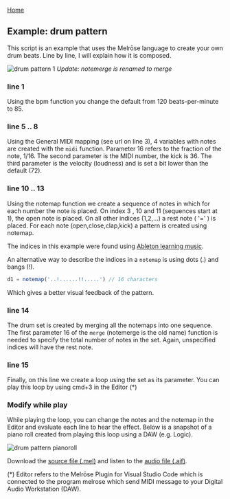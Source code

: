 [Home](https://emicklei.github.io/melrose)

## Example: drum pattern

This script is an example that uses the Melrōse language to create your own drum beats.
Line by line, I will explain how it is composed.
 
![drum pattern 1](https://storage.googleapis.com/downloads.ernestmicklei.com/melrose/melrose-drum-pattern-1.png "Melrōse source file")
*Update: notemerge is renamed to merge*

### line 1
Using the bpm function you change the default from 120 beats-per-minute to 85.

### line 5 .. 8
Using the General MIDI mapping (see url on line 3),  4 variables with notes are created with the `midi` function.  Parameter 16 refers to the fraction of the note,  1/16. The second parameter is the MIDI number, the kick is 36. The third parameter is the velocity (loudness) and is set a bit lower than the default (72).

### line 10 .. 13
Using the notemap function we create a sequence of notes in which for each number the note is placed. On index 3 , 10 and 11 (sequences start at 1), the open note is placed. On all other indices (1,2,...) a rest note ( '=' ) is placed. 
For each note (open,close,clap,kick) a pattern is created using notemap.

The indices in this example were found using [Ableton learning music](https://learningmusic.ableton.com/make-beats/make-beats.html). 

An alternative way to describe the indices in a `notemap` is using dots (.) and bangs (!).

```javascript
d1 = notemap('..!......!!.....') // 16 characters
```

Which gives a better visual feedback of the pattern.

### line 14
The drum set is created by merging all the notemaps into one sequence. The first parameter 16 of the `merge` (notemerge is the old name) function is needed to specify the total number of notes in the set. Again, unspecified indices will have the rest note.

### line 15
Finally, on this line we create a loop using the set as its parameter. You can play this loop by using cmd+3 in the Editor (*)

### Modify while play

While playing the loop, you can change the notes and the notemap in the Editor and evaluate each line to hear the effect.
Below is a snapshot of a piano roll created from playing this loop using a DAW (e.g. Logic).
 
![drum pattern pianoroll](https://storage.googleapis.com/downloads.ernestmicklei.com/melrose/melrose-drum-pattern1-pianoroll.png) 
 
 
Download the [source file (.mel)](https://storage.googleapis.com/downloads.ernestmicklei.com/melrose/melrose-drum-pattern-1.mel) and listen to the [audio file (.aif)](https://storage.googleapis.com/downloads.ernestmicklei.com/melrose/melrose_drum_pattern-1.aif).

(*) Editor refers to the Melrōse Plugin for Visual Studio Code which is connected to the program melrose which send MIDI message to your Digital Audio Workstation (DAW).
